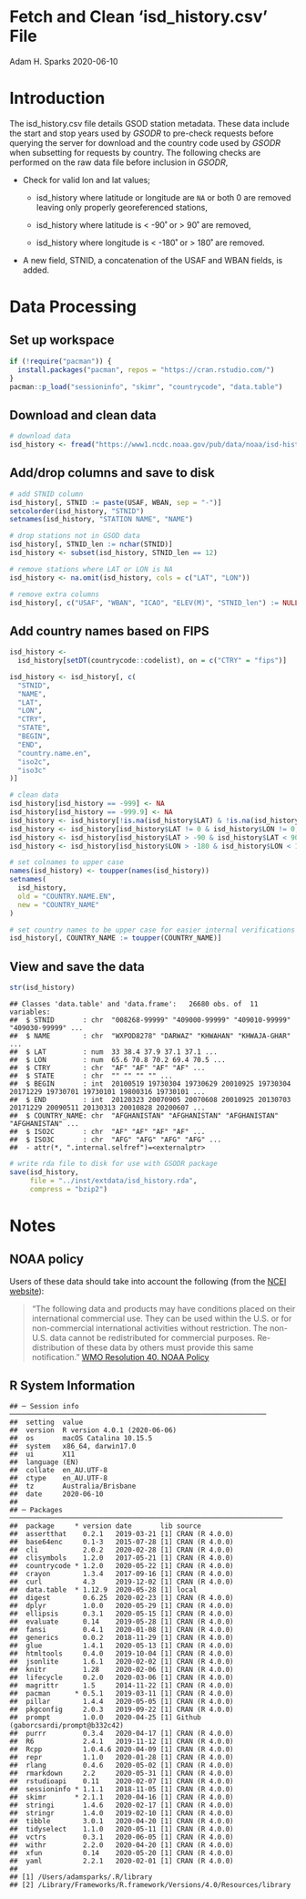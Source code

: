 Fetch and Clean ‘isd\_history.csv’ File
================
Adam H. Sparks
2020-06-10

# Introduction

The isd\_history.csv file details GSOD station metadata. These data
include the start and stop years used by *GSODR* to pre-check requests
before querying the server for download and the country code used by
*GSODR* when subsetting for requests by country. The following checks
are performed on the raw data file before inclusion in *GSODR*,

  - Check for valid lon and lat values;
    
      - isd\_history where latitude or longitude are `NA` or both 0 are
        removed leaving only properly georeferenced stations,
    
      - isd\_history where latitude is \< -90˚ or \> 90˚ are removed,
    
      - isd\_history where longitude is \< -180˚ or \> 180˚ are removed.

  - A new field, STNID, a concatenation of the USAF and WBAN fields, is
    added.

# Data Processing

## Set up workspace

``` r
if (!require("pacman")) {
  install.packages("pacman", repos = "https://cran.rstudio.com/")
}
pacman::p_load("sessioninfo", "skimr", "countrycode", "data.table")
```

## Download and clean data

``` r
# download data
isd_history <- fread("https://www1.ncdc.noaa.gov/pub/data/noaa/isd-history.csv")
```

## Add/drop columns and save to disk

``` r
# add STNID column
isd_history[, STNID := paste(USAF, WBAN, sep = "-")]
setcolorder(isd_history, "STNID")
setnames(isd_history, "STATION NAME", "NAME")

# drop stations not in GSOD data
isd_history[, STNID_len := nchar(STNID)]
isd_history <- subset(isd_history, STNID_len == 12)

# remove stations where LAT or LON is NA
isd_history <- na.omit(isd_history, cols = c("LAT", "LON"))

# remove extra columns
isd_history[, c("USAF", "WBAN", "ICAO", "ELEV(M)", "STNID_len") := NULL]
```

## Add country names based on FIPS

``` r
isd_history <-
  isd_history[setDT(countrycode::codelist), on = c("CTRY" = "fips")]

isd_history <- isd_history[, c(
  "STNID",
  "NAME",
  "LAT",
  "LON",
  "CTRY",
  "STATE",
  "BEGIN",
  "END",
  "country.name.en",
  "iso2c",
  "iso3c"
)]

# clean data
isd_history[isd_history == -999] <- NA
isd_history[isd_history == -999.9] <- NA
isd_history <- isd_history[!is.na(isd_history$LAT) & !is.na(isd_history$LON), ]
isd_history <- isd_history[isd_history$LAT != 0 & isd_history$LON != 0, ]
isd_history <- isd_history[isd_history$LAT > -90 & isd_history$LAT < 90, ]
isd_history <- isd_history[isd_history$LON > -180 & isd_history$LON < 180, ]

# set colnames to upper case
names(isd_history) <- toupper(names(isd_history))
setnames(
  isd_history,
  old = "COUNTRY.NAME.EN",
  new = "COUNTRY_NAME"
)

# set country names to be upper case for easier internal verifications
isd_history[, COUNTRY_NAME := toupper(COUNTRY_NAME)]
```

## View and save the data

``` r
str(isd_history)
```

    ## Classes 'data.table' and 'data.frame':   26680 obs. of  11 variables:
    ##  $ STNID       : chr  "008268-99999" "409000-99999" "409010-99999" "409030-99999" ...
    ##  $ NAME        : chr  "WXPOD8278" "DARWAZ" "KHWAHAN" "KHWAJA-GHAR" ...
    ##  $ LAT         : num  33 38.4 37.9 37.1 37.1 ...
    ##  $ LON         : num  65.6 70.8 70.2 69.4 70.5 ...
    ##  $ CTRY        : chr  "AF" "AF" "AF" "AF" ...
    ##  $ STATE       : chr  "" "" "" "" ...
    ##  $ BEGIN       : int  20100519 19730304 19730629 20010925 19730304 20171229 19730701 19730101 19800316 19730101 ...
    ##  $ END         : int  20120323 20070905 20070608 20010925 20130703 20171229 20090511 20130313 20010828 20200607 ...
    ##  $ COUNTRY_NAME: chr  "AFGHANISTAN" "AFGHANISTAN" "AFGHANISTAN" "AFGHANISTAN" ...
    ##  $ ISO2C       : chr  "AF" "AF" "AF" "AF" ...
    ##  $ ISO3C       : chr  "AFG" "AFG" "AFG" "AFG" ...
    ##  - attr(*, ".internal.selfref")=<externalptr>

``` r
# write rda file to disk for use with GSODR package
save(isd_history,
     file = "../inst/extdata/isd_history.rda",
     compress = "bzip2")
```

# Notes

## NOAA policy

Users of these data should take into account the following (from the
[NCEI
website](http://www7.ncdc.noaa.gov/CDO/cdoselect.cmd?datasetabbv=GSOD&countryabbv=&georegionabbv=)):

> “The following data and products may have conditions placed on their
> international commercial use. They can be used within the U.S. or for
> non-commercial international activities without restriction. The
> non-U.S. data cannot be redistributed for commercial purposes.
> Re-distribution of these data by others must provide this same
> notification.” [WMO Resolution 40. NOAA
> Policy](http://www.wmo.int/pages/about/Resolution40.html)

## R System Information

    ## ─ Session info ───────────────────────────────────────────────────────────────
    ##  setting  value                       
    ##  version  R version 4.0.1 (2020-06-06)
    ##  os       macOS Catalina 10.15.5      
    ##  system   x86_64, darwin17.0          
    ##  ui       X11                         
    ##  language (EN)                        
    ##  collate  en_AU.UTF-8                 
    ##  ctype    en_AU.UTF-8                 
    ##  tz       Australia/Brisbane          
    ##  date     2020-06-10                  
    ## 
    ## ─ Packages ───────────────────────────────────────────────────────────────────
    ##  package     * version date       lib source                             
    ##  assertthat    0.2.1   2019-03-21 [1] CRAN (R 4.0.0)                     
    ##  base64enc     0.1-3   2015-07-28 [1] CRAN (R 4.0.0)                     
    ##  cli           2.0.2   2020-02-28 [1] CRAN (R 4.0.0)                     
    ##  clisymbols    1.2.0   2017-05-21 [1] CRAN (R 4.0.0)                     
    ##  countrycode * 1.2.0   2020-05-22 [1] CRAN (R 4.0.0)                     
    ##  crayon        1.3.4   2017-09-16 [1] CRAN (R 4.0.0)                     
    ##  curl          4.3     2019-12-02 [1] CRAN (R 4.0.0)                     
    ##  data.table  * 1.12.9  2020-05-28 [1] local                              
    ##  digest        0.6.25  2020-02-23 [1] CRAN (R 4.0.0)                     
    ##  dplyr         1.0.0   2020-05-29 [1] CRAN (R 4.0.0)                     
    ##  ellipsis      0.3.1   2020-05-15 [1] CRAN (R 4.0.0)                     
    ##  evaluate      0.14    2019-05-28 [1] CRAN (R 4.0.0)                     
    ##  fansi         0.4.1   2020-01-08 [1] CRAN (R 4.0.0)                     
    ##  generics      0.0.2   2018-11-29 [1] CRAN (R 4.0.0)                     
    ##  glue          1.4.1   2020-05-13 [1] CRAN (R 4.0.0)                     
    ##  htmltools     0.4.0   2019-10-04 [1] CRAN (R 4.0.0)                     
    ##  jsonlite      1.6.1   2020-02-02 [1] CRAN (R 4.0.0)                     
    ##  knitr         1.28    2020-02-06 [1] CRAN (R 4.0.0)                     
    ##  lifecycle     0.2.0   2020-03-06 [1] CRAN (R 4.0.0)                     
    ##  magrittr      1.5     2014-11-22 [1] CRAN (R 4.0.0)                     
    ##  pacman      * 0.5.1   2019-03-11 [1] CRAN (R 4.0.0)                     
    ##  pillar        1.4.4   2020-05-05 [1] CRAN (R 4.0.0)                     
    ##  pkgconfig     2.0.3   2019-09-22 [1] CRAN (R 4.0.0)                     
    ##  prompt        1.0.0   2020-04-25 [1] Github (gaborcsardi/prompt@b332c42)
    ##  purrr         0.3.4   2020-04-17 [1] CRAN (R 4.0.0)                     
    ##  R6            2.4.1   2019-11-12 [1] CRAN (R 4.0.0)                     
    ##  Rcpp          1.0.4.6 2020-04-09 [1] CRAN (R 4.0.0)                     
    ##  repr          1.1.0   2020-01-28 [1] CRAN (R 4.0.0)                     
    ##  rlang         0.4.6   2020-05-02 [1] CRAN (R 4.0.0)                     
    ##  rmarkdown     2.2     2020-05-31 [1] CRAN (R 4.0.0)                     
    ##  rstudioapi    0.11    2020-02-07 [1] CRAN (R 4.0.0)                     
    ##  sessioninfo * 1.1.1   2018-11-05 [1] CRAN (R 4.0.0)                     
    ##  skimr       * 2.1.1   2020-04-16 [1] CRAN (R 4.0.0)                     
    ##  stringi       1.4.6   2020-02-17 [1] CRAN (R 4.0.0)                     
    ##  stringr       1.4.0   2019-02-10 [1] CRAN (R 4.0.0)                     
    ##  tibble        3.0.1   2020-04-20 [1] CRAN (R 4.0.0)                     
    ##  tidyselect    1.1.0   2020-05-11 [1] CRAN (R 4.0.0)                     
    ##  vctrs         0.3.1   2020-06-05 [1] CRAN (R 4.0.0)                     
    ##  withr         2.2.0   2020-04-20 [1] CRAN (R 4.0.0)                     
    ##  xfun          0.14    2020-05-20 [1] CRAN (R 4.0.0)                     
    ##  yaml          2.2.1   2020-02-01 [1] CRAN (R 4.0.0)                     
    ## 
    ## [1] /Users/adamsparks/.R/library
    ## [2] /Library/Frameworks/R.framework/Versions/4.0/Resources/library
